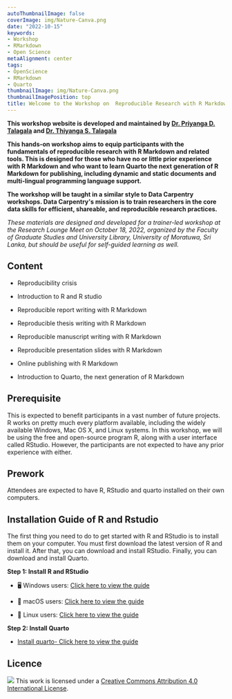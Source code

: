 ```yaml
---
autoThumbnailImage: false
coverImage: img/Nature-Canva.png
date: "2022-10-15"
keywords:
- Workshop
- RMarkdown
- Open Science
metaAlignment: center
tags:
- OpenScience
- RMarkdown
- Quarto
thumbnailImage: img/Nature-Canva.png
thumbnailImagePosition: top
title: Welcome to the Workshop on  Reproducible Research with R Markdown 
---
```


**This workshop website is developed and maintained by [Dr. Priyanga D. Talagala](https://prital.netlify.app/) and [Dr. Thiyanga S. Talagala](https://thiyanga.netlify.app/)**


**This hands-on workshop aims to equip participants with the fundamentals of reproducible research with R Markdown and related tools. This is designed for those who have no or little prior experience with R Markdown and who want to learn Quarto the next generation of R Markdown for publishing, including dynamic and static documents and multi-lingual programming language support.**


**The workshop will be taught in a similar style to Data Carpentry workshops. Data Carpentry's mission is to train researchers in the core data skills for efficient, shareable, and reproducible research practices.**
 
*These materials are designed and developed for a trainer-led workshop at the Research Lounge Meet on October 18, 2022, organized by the Faculty of Graduate Studies and University Library, University of Moratuwa, Sri Lanka, but should be useful for self-guided learning as well.*

## Content

-   Reproducibility crisis

-   Introduction to R and R studio

-   Reproducible report writing with R Markdown

-   Reproducible thesis writing with R Markdown

-   Reproducible manuscript writing with R Markdown

-   Reproducible presentation slides with R Markdown

-   Online publishing with R Markdown

-   Introduction to Quarto, the next generation of R Markdown


## Prerequisite

This is expected to benefit participants in a vast number of future projects. R works on pretty much every platform available, including the widely available Windows, Mac OS X, and Linux systems. In this workshop, we will be using the free and open-source program R, along with a user interface called RStudio. However, the participants are not expected to have any prior experience with either.



## Prework

Attendees are expected to have R, RStudio and quarto installed on their own computers.

## Installation Guide of R and Rstudio

The first thing you need to do to get started with R and RStudio is to install them on your computer. You must first download the latest version of R and install it. After that, you can download and install RStudio. Finally, you can download and  install Quarto. 

**Step 1: Install R and RStudio**

- 🖥️ Windows users: [Click here to view the guide](https://r4fun.netlify.app/images/windows.html)


- 🍏 macOS users: [Click here to view the guide](https://r4fun.netlify.app/images/mac.html)

- 🐧 Linux users: [Click here to view the guide](https://www.datacamp.com/tutorial/installing-R-windows-mac-ubuntu)

**Step 2: Install Quarto**

- [Install quarto- Click here to view the guide](https://quarto.org/docs/get-started/)


## Licence

![](https://i.creativecommons.org/l/by/4.0/88x31.png) This work is
licensed under a [Creative Commons Attribution 4.0 International
License](https://creativecommons.org/licenses/by/4.0/).
